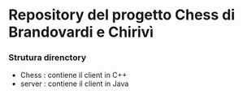 # Repository del progetto Chess di Brandovardi e Chirivì

### Strutura direnctory

- Chess : contiene il client in C++
- server : contiene il client in Java